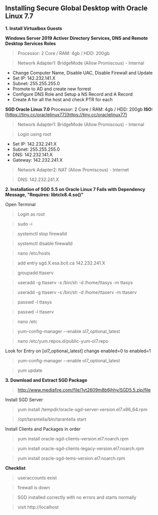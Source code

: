 ## Installing Secure Global Desktop with Oracle Linux 7.7

**1. Install Virtualbox Guests**

**Windows Server 2019 Activer Directory Services, DNS and Remote Desktop Services Roles**

>Processor: 2 Core / RAM: 4gb / HDD: 200gb

>Network Adapter1: BridgeMode (Allow Promiscous) - Internal
	
 - Change Computer Name, Disable UAC, Disable Firewall and Update 
 - Set IP: 142.232.141.X
 - Subnet: 255.255.255.0
 - Promote to AD and create new forrest
 - Configure DNS Role and Setup a NS Record and A Record
 - Create A for all the host and check PTR for each

**SGD Oracle Linux 7.0** Processor: 2 Core / RAM: 4gb / HDD: 200gb
**ISO:** [https://tiny.cc/oraclelinux77](https://tiny.cc/oraclelinux77)
>Network Adapter1: BridgeMode (Allow Promiscous) - Internal

   > Login using root

 - Set IP: 142.232.241.X
 - Subnet: 255.255.255.0
 - DNS: 142.232.141.X
 - Gateway: 142.232.241.X
 
 >Network Adapter2: NAT (Allow Promiscous) - Internet
 
 >DNS: 142.232.241.X

**2. Installation of SGD 5.5 on Oracle Linux 7 Fails with Dependency Message, "Requires: libtclx8.4.so()"**

Open Terminal
> Login as root

> sudo -i 

> systemctl stop firewalld

> systemctl disable firewalld

> nano /etc/hosts

> add entry sgd.X.esa.bcit.ca 142.232.241.X

> groupadd ttaserv

> useradd -g ttaserv -s /bin/sh -d /home/ttasys -m ttasys

> useradd -g ttaserv -s /bin/sh -d /home/ttaserv -m ttaserv

> passwd -l ttasys

> passwd -l ttaserv

> nano /etc

> yum-config-manager --enable ol7_optional_latest

> nano /etc/yum.repos.d/public-yum-ol7.repo

Look for Entry on [ol7_optional_latest]
change enabled=0 to enabled=1

> yum-config-manager --enable ol7_optional_latest

> yum update


**3. Download and Extract SGD Package**
> http://www.mediafire.com/file/1yt2609m8b6jhhy/SGD5.5.zip/file

Install SGD Server
> yum install /tempdir/oracle-sgd-server-version.el7.x86_64.rpm

> /opt/tarantella/bin/tarantella start

Install Clients and Packages in order
> yum install oracle-sgd-clients-version.el7.noarch.rpm

> yum install oracle-sgd-clients-legacy-version.el7.noarch.rpm

> yum install oracle-sgd-tems-version.el7.noarch.rpm

**Checklist**
> useraccounts exist

> firewall is down

> SGD installed correctly with no errors and starts normally

> visit http://localhost

